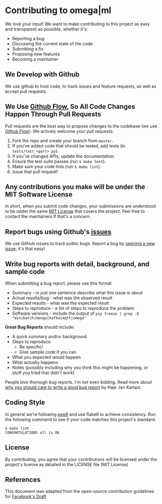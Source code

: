 # Contributing to omega|ml

We love your input! We want to make contributing to this project as easy and transparent as possible, whether it's:

- Reporting a bug
- Discussing the current state of the code
- Submitting a fix
- Proposing new features
- Becoming a maintainer

## We Develop with Github
We use github to host code, to track issues and feature requests, as well as accept pull requests.

## We Use [Github Flow](https://guides.github.com/introduction/flow/index.html), So All Code Changes Happen Through Pull Requests
Pull requests are the best way to propose changes to the codebase (we use [Github Flow](https://guides.github.com/introduction/flow/index.html)). We actively welcome your pull requests:

1. Fork the repo and create your branch from `master`.
2. If you've added code that should be tested, add tests (in `tests/test_<part>.py`).
3. If you've changed APIs, update the documentation.
4. Ensure the test suite passes (run `$ make test`).
5. Make sure your code lints (run `$ make lint`).
6. Issue that pull request!

## Any contributions you make will be under the MIT Software License
In short, when you submit code changes, your submissions are understood to be under the same [MIT License](http://choosealicense.com/licenses/mit/) that covers the project. Feel free to contact the maintainers if that's a concern.

## Report bugs using Github's [issues](https://github.com/omegaml/omegaml/issues)
We use GitHub issues to track public bugs. Report a bug by [opening a new issue](https://github.com/omegaml/omegaml/issues/new); it's that easy!

## Write bug reports with detail, background, and sample code

When submitting a bug report, please use this format

* Summary - in just one sentence describe what this issue is about
* Actual results/bug - what was the observed result    
* Expected results - what was the expected result
* Steps to reproduce - a list of steps to reproduce the problem
* Software versions - include the output of `pip freeze | grep -E "minibatch|mongo|kafka|mqtt|omega"` 

**Great Bug Reports** should include:

- A quick summary and/or background
- Steps to reproduce
  - Be specific!
  - Give sample code if you can
- What you expected would happen
- What actually happens
- Notes (possibly including why you think this might be happening, or stuff you tried that didn't work)

People *love* thorough bug reports. I'm not even kidding. Read more about [why you should care to write a good bug report](https://medium.com/pitch-perfect/how-to-write-the-perfect-bug-report-6430f5a45cd) by Haje Jan Kamps.
 

## Coding Style

In general we're following [pep8](https://www.python.org/dev/peps/pep-0008/) and use flake8 to achieve consistency.
Run the following command to see if your code matches this project's standard.
 
```
$ make lint
CONGRATULATIONS all is OK
```

## License
By contributing, you agree that your contributions will be licensed under the project's license as detailed in the LICENSE file (MIT License)

## References
This document was adapted from the open-source contribution guidelines for [Facebook's Draft](https://github.com/facebook/draft-js/blob/a9316a723f9e918afde44dea68b5f9f39b7d9b00/CONTRIBUTING.md)
